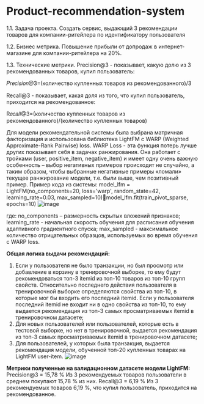 # Product-recommendation-system
1.1. Задача проекта. 
Создать сервис, выдающий 3 рекомендации товаров для компании-ритейлера по идентификатору пользователя 

1.2. Бизнес метрика.
Повышение прибыли от допродаж в интернет-магазине для компании-ритейлера на 20%.

1.3. Технические метрики.
Precision@3 - показывает, какую долю из 3 рекомендованных товаров, купил пользователь:

𝑃𝑟𝑒𝑐𝑖𝑠𝑖𝑜𝑛@3=(количество купленных товаров из рекомендованного)/3

Recall@3 - показывает, какая доля из того, что купил пользователь, приходится на рекомендованное:

R𝑒𝑐𝑎𝑙𝑙@3=(количество купленных товаров из рекомендованного)/(количество купленных товаров)

Для модели рекомендательной системы была выбрана матричная факторизация и использована библиотека LightFM c WARP (Weighted Approximate-Rank Pairwise) loss. 
WARP Loss - эта функция потерь лучше других показывает себя в задачах ранжирования. Она работает с тройками (user, positive_item, negative_item) и имеет одну очень важную особенность – выбор негативных примеров происходит не случайно, а таким образом, чтобы выбранные негативные примеры «ломали» текущее ранжирование модели, т.е. были выше, чем позитивный пример.
Пример кода из системы:
model_lfm = LightFM(no_components=20, loss='warp', random_state=42, learning_rate=0.03, max_sampled=10)model_lfm.fit(train_pivot_sparse, epochs=10) 
![image](https://github.com/sderevyanov/Product-recommendation-system/assets/82756474/ee56454e-6169-4a81-8d19-110bc4cc6c46)


где:
no_components – размерность скрытых вложений признаков;
learning_rate - начальная скорость обучения для расписания обучения адаптивного градиентного спуска;
max_sampled - максимальное количество отрицательных образцов, используемых во время обучения с WARP loss.

**Общая логика выдачи рекомендаций:**
1. Если у пользователя не было транзакции, но был просмотр или добавление в корзину в тренировочной выборке, то ему будут рекомендоваться топ-3 itemid из топ-10 товаров из топ-10 групп свойств. Относительно последнего действия пользователя в тренировочной выборке определяются свойства из топ-10, в которые мог бы входить его последний itemid. Если у пользователя последний itemid не входит ни в одно свойства из топ-10, то ему выдается рекомендация из топ-3 самых просматриваемых itemid в тренировочном датасете;
2. Для новых пользователей или пользователей, которые есть в тестовой выборке, но нет в тренировочной, выдается рекомендация из топ-3 самых просматриваемых itemid в тренировочном датасете;
3. Для пользователей, у которых была транзакция, выдается рекомендация модели, обученной топ-20 купленных товарах на LightFM user-item.
![image](https://github.com/sderevyanov/Product-recommendation-system/assets/82756474/3590d8fc-efb5-44b8-a361-cc2ca86e57fc)

**Метрики полученные на валидационном датасете модели LightFM:**
Precision@3 = 15,78 %
Из 3 рекомендуемых товаров пользователи в среднем покупают 15,78 % из них.
Recall@3 = 6,19 %
Из 3 рекомендуемых товаров 6,19 %, что купил пользователь, приходится на рекомендованное.
